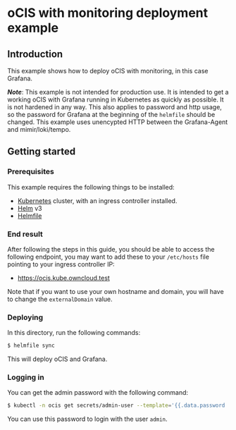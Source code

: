 # oCIS with monitoring deployment example

## Introduction

This example shows how to deploy oCIS with monitoring, in this case Grafana.

***Note***: This example is not intended for production use. It is intended to get a working oCIS
with Grafana running in Kubernetes as quickly as possible. It is not hardened in any way. This also applies to password and http usage, so the password for Grafana at the beginning of the `helmfile` should be changed. This example uses unencypted HTTP between the Grafana-Agent and mimir/loki/tempo.

## Getting started

### Prerequisites

This example requires the following things to be installed:

- [Kubernetes](https://kubernetes.io/) cluster, with an ingress controller installed.
- [Helm](https://helm.sh/) v3
- [Helmfile](https://github.com/helmfile/helmfile)

### End result

After following the steps in this guide, you should be able to access the following endpoint, you
may want to add these to your `/etc/hosts` file pointing to your ingress controller IP:

- https://ocis.kube.owncloud.test

Note that if you want to use your own hostname and domain, you will have to change the `externalDomain` value.

### Deploying

In this directory, run the following commands:

```bash
$ helmfile sync
```

This will deploy oCIS and Grafana.

### Logging in

You can get the admin password with the following command:

```bash
$ kubectl -n ocis get secrets/admin-user --template='{{.data.password | base64decode | printf "%s\n" }}'
```

You can use this password to login with the user `admin`.
